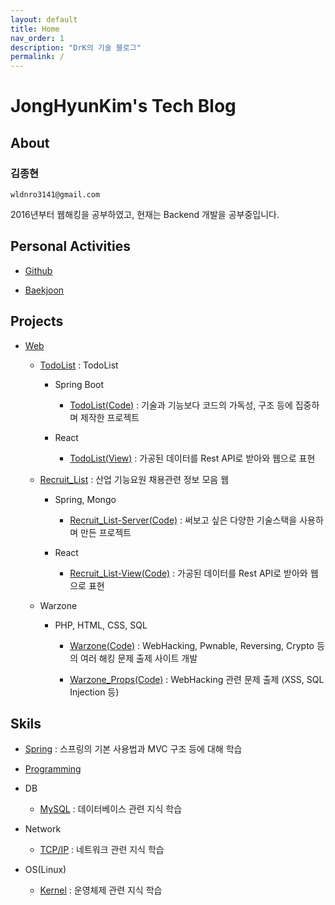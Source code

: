 ```yaml
---
layout: default
title: Home
nav_order: 1
description: "DrK의 기술 블로그"
permalink: /
---
```


# JongHyunKim's Tech Blog

## About

### 김종현 

    wldnro3141@gmail.com

2016년부터 웹해킹을 공부하였고, 현재는 Backend 개발을 공부중입니다. 

## Personal Activities

* [Github](https://github.com/Root-kjh)

* [Baekjoon](https://www.acmicpc.net/user/kjh3141)

## Projects

* [Web](http://kjh-projects.kro.kr/)

    * [TodoList](http://kjh-projects.kro.kr/todolist-springboot/) : TodoList

        * Spring Boot
        
            * [TodoList(Code)](https://github.com/Root-kjh/TodoList-SpringBoot) : 기술과 기능보다 코드의 가독성, 구조 등에 집중하며 제작한 프로젝트

        * React

            * [TodoList(View)](https://github.com/Root-kjh/TodoList-SpringBoot-View) : 가공된 데이터를 Rest API로 받아와 웹으로 표현

    

    * [Recruit_List](http://kjh-projects.kro.kr/recruitlist-spring) : 산업 기능요원 채용관련 정보 모음 웹

        * Spring, Mongo
        
            * [Recruit_List-Server(Code)](https://github.com/Root-kjh/Recruit_List-Server) : 써보고 싶은 다양한 기술스택을 사용하며 만든 프로젝트
        * React

            * [Recruit_List-View(Code)](https://github.com/Root-kjh/Recruit_List-View) : 가공된 데이터를 Rest API로 받아와 웹으로 표현

    * Warzone

        * PHP, HTML, CSS, SQL

            * [Warzone(Code)](https://github.com/Root-kjh/Warzone) : WebHacking, Pwnable, Reversing, Crypto 등의 여러 해킹 문제 출제 사이트 개발

            * [Warzone_Props(Code)](https://github.com/Root-kjh/Warzone_props) : WebHacking 관련 문제 출제 (XSS, SQL Injection 등)
        

## Skils

* [Spring](https://github.com/Root-kjh/til/tree/master/Spring) : 스프링의 기본 사용법과 MVC 구조 등에 대해 학습

* [Programming](https://github.com/Root-kjh/til/tree/master/Programming)

* DB

    * [MySQL](https://github.com/Root-kjh/til/tree/master/Database/) : 데이터베이스 관련 지식 학습

* Network

    * [TCP/IP](https://github.com/Root-kjh/til/tree/master/Network/) : 네트워크 관련 지식 학습

* OS(Linux)

    * [Kernel](https://github.com/Root-kjh/til/tree/master/OS) : 운영체제 관련 지식 학습